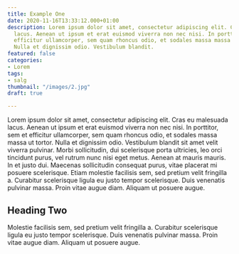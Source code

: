 ```yaml
---
title: Example One
date: 2020-11-16T13:33:12.000+01:00
description: Lorem ipsum dolor sit amet, consectetur adipiscing elit. Cras eu malesuada
  lacus. Aenean ut ipsum et erat euismod viverra non nec nisi. In porttitor, sem et
  efficitur ullamcorper, sem quam rhoncus odio, et sodales massa massa ut tortor.
  Nulla et dignissim odio. Vestibulum blandit.
featured: false
categories:
- Lorem
tags:
- salg
thumbnail: "/images/2.jpg"
draft: true

---
```

Lorem ipsum dolor sit amet, consectetur adipiscing elit. Cras eu malesuada lacus. Aenean ut ipsum et erat euismod viverra non nec nisi. In porttitor, sem et efficitur ullamcorper, sem quam rhoncus odio, et sodales massa massa ut tortor. Nulla et dignissim odio. Vestibulum blandit sit amet velit viverra pulvinar. Morbi sollicitudin, dui scelerisque porta ultricies, leo orci tincidunt purus, vel rutrum nunc nisi eget metus. Aenean at mauris mauris. In et justo dui. Maecenas sollicitudin consequat purus, vitae placerat mi posuere scelerisque. Etiam molestie facilisis sem, sed pretium velit fringilla a. Curabitur scelerisque ligula eu justo tempor scelerisque. Duis venenatis pulvinar massa. Proin vitae augue diam. Aliquam ut posuere augue.

## Heading Two

Molestie facilisis sem, sed pretium velit fringilla a. Curabitur scelerisque ligula eu justo tempor scelerisque. Duis venenatis pulvinar massa. Proin vitae augue diam. Aliquam ut posuere augue.